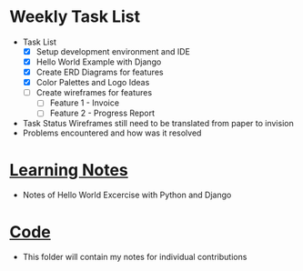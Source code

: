 # Weekly Task List

* Task List
    - [x] Setup development environment and IDE
    - [x] Hello World Example with Django
    - [x] Create ERD Diagrams for features
    - [x] Color Palettes and Logo Ideas
    - [ ] Create wireframes for features
        - [ ] Feature 1 - Invoice
        - [ ] Feature 2 - Progress Report
* Task Status
Wireframes still need to be translated from paper to invision
* Problems encountered and how was it resolved

# [Learning Notes](https://github.com/2020-Summer-HTTP5303-A/project-and-learning-documentations-noname/blob/master/AndreaVillegasMayorga/LearningNotes/Python/HelloWorldwithDjango)

* Notes of Hello World Excercise with Python and Django

# [Code]()
* This folder will contain my notes for individual contributions
